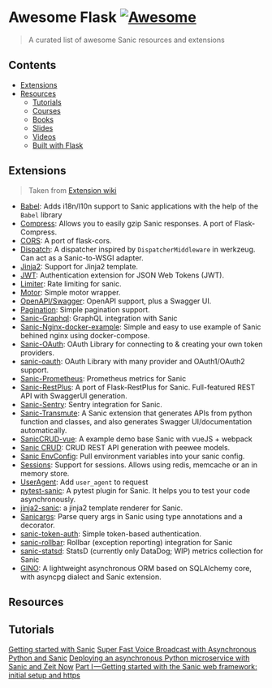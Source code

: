 # Awesome Flask [![Awesome](https://cdn.rawgit.com/sindresorhus/awesome/d7305f38d29fed78fa85652e3a63e154dd8e8829/media/badge.svg)](https://github.com/sindresorhus/awesome)

> A curated list of awesome Sanic resources and extensions

## Contents
- [Extensions](#extensions)
- [Resources](#resources)
  - [Tutorials](#tutorials)
  - [Courses](#courses)
  - [Books](#books)
  - [Slides](#slides)
  - [Videos](#videos)
  - [Built with Flask](#built-with-sanic)

## Extensions
> Taken from [Extension wiki](https://github.com/channelcat/sanic/wiki/Extensions)
- [Babel](https://github.com/lixxu/sanic-babel): Adds i18n/l10n support to Sanic applications with the help of the `Babel` library
- [Compress](https://github.com/subyraman/sanic_compress): Allows you to easily gzip Sanic responses. A port of Flask-Compress.
- [CORS](https://github.com/ashleysommer/sanic-cors): A port of flask-cors.
- [Dispatch](https://github.com/ashleysommer/sanic-dispatcher): A dispatcher inspired by `DispatcherMiddleware` in werkzeug. Can act as a Sanic-to-WSGI adapter.
- [Jinja2](https://github.com/lixxu/sanic-jinja2): Support for Jinja2 template.
- [JWT](https://github.com/ahopkins/sanic-jwt): Authentication extension for JSON Web Tokens (JWT).
- [Limiter](https://github.com/bohea/sanic-limiter): Rate limiting for sanic.
- [Motor](https://github.com/lixxu/sanic-motor): Simple motor wrapper.
- [OpenAPI/Swagger](https://github.com/channelcat/sanic-openapi): OpenAPI support, plus a Swagger UI.
- [Pagination](https://github.com/lixxu/python-paginate): Simple pagination support.
- [Sanic-Graphql](https://github.com/graphql-python/sanic-graphql): GraphQL integration with Sanic
- [Sanic-Nginx-docker-example](https://github.com/itielshwartz/sanic-nginx-docker-example): Simple and easy to use example of Sanic behined nginx using docker-compose.
- [Sanic-OAuth](https://github.com/Sniedes722/Sanic-OAuth): OAuth Library for connecting to & creating your own token providers.
- [sanic-oauth](https://gitlab.com/SirEdvin/sanic-oauth): OAuth Library with many provider and OAuth1/OAuth2 support.
- [Sanic-Prometheus](https://github.com/dkruchinin/sanic-prometheus): Prometheus metrics for Sanic
- [Sanic-RestPlus](https://github.com/ashleysommer/sanic-restplus): A port of Flask-RestPlus for Sanic. Full-featured REST API with SwaggerUI generation.
- [Sanic-Sentry](https://github.com/serathius/sanic-sentry): Sentry integration for Sanic.
- [Sanic-Transmute](https://github.com/yunstanford/sanic-transmute): A Sanic extension that generates APIs from python function and classes, and also generates Swagger UI/documentation automatically.
- [SanicCRUD-vue](https://github.com/boylegu/SanicCRUD-vue): A example demo base Sanic with vueJS + webpack
- [Sanic CRUD](https://github.com/Typhon66/sanic_crud): CRUD REST API generation with peewee models.
- [Sanic EnvConfig](https://github.com/jamesstidard/sanic-envconfig): Pull environment variables into your sanic config.
- [Sessions](https://github.com/subyraman/sanic_session): Support for sessions. Allows using redis, memcache or an in memory store.
- [UserAgent](https://github.com/lixxu/sanic-useragent): Add `user_agent` to request
- [pytest-sanic](https://github.com/yunstanford/pytest-sanic): A pytest plugin for Sanic. It helps you to test your code asynchronously.
- [jinja2-sanic](https://github.com/yunstanford/jinja2-sanic): a jinja2 template renderer for Sanic.
- [Sanicargs](https://github.com/trustpilot/python-sanicargs): Parse query args in Sanic using type annotations and a decorator.
- [sanic-token-auth](https://github.com/saabeilin/sanic-token-auth): Simple token-based authentication.
- [sanic-rollbar](https://github.com/saabeilin/sanic-rollbar): Rollbar (exception reporting) integration for Sanic
- [sanic-statsd](https://github.com/saabeilin/sanic-statsd): StatsD (currently only DataDog; WIP) metrics collection for Sanic
- [GINO](https://github.com/fantix/gino): A lightweight asynchronous ORM based on SQLAlchemy core, with asyncpg dialect and Sanic extension.


## Resources

## Tutorials 
[Getting started with Sanic](https://www.twilio.com/blog/2016/12/getting-started-with-sanic-the-asynchronous-uvloop-based-web-framework-for-python-3-5.html)
[Super Fast Voice Broadcast with Asynchronous Python and Sanic](https://www.nexmo.com/blog/2017/10/05/fast-voice-broadcast-python-dr/)
[Deploying an asynchronous Python microservice with Sanic and Zeit Now](https://simonwillison.net/2017/Oct/14/async-python-sanic-now/)
[Part I — Getting started with the Sanic web framework: initial setup and https](https://medium.com/@michealjroberts/getting-started-with-the-sanic-web-framework-initial-setup-and-https-730a1eb7c8e3)